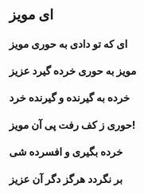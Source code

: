 ای مویز
=====================
ای که تو دادی به حوری مویز
--------------------------
مویز به حوری خرده گیرد عزیز
--------------------------
خرده به گیرنده و گیرنده خرد
--------------------------
حوری ز کف رفت پی آن مویز!
--------------------------
خرده بگیری و افسرده شی
--------------------------
بر نگردد هرگز دگر آن عزیز
--------------------------
